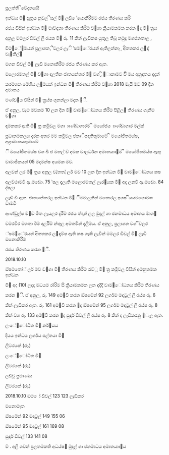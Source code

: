 ප්‍රලත්ති ිවේදනයයි

ඉන්ධය මි඼ සූත්‍රය නුවල ීසල් මි඼ ලඩි ේයොකිරීමට රජය තීරණය කරි

රජය විසින් ඉන්ධන මි඼ මාව්ඳතා තීරණය කිරීම ව඲ශා ක්‍රියාමකමක කරන ඼ද මි඼ ත්‍රය

අනුල මමලර ඩීවල් ලී රයක මි඼ රු. 11 කින් ලැඩිකෂ යුතුල තිබූ නමුදු මශජනතාල ,

විම඾ේ඿මයන් ප්‍රලාශන, ීවලර ලැි ්ෂම඿ේ‍රයන් ඇතිලන්නා ූ අිතතකර ල඼ඳෑ් වැ඼කිල්඼

මගන ඩීවල් මි඼ ලැඩි මනොකිරීම රජය තීරණය කර ඇත.

මලොරමතල් මි඼ ව඲ශා ඳලතින ජාතයන්තර මි඼ වශ ්‍රී ඼ාකාමව විි මය අනුඳාතය ඳදන්

කරමගන මේශීය ල඾මයන් ඉන්ධන මි඼ තීරණය කිරීම ව඲ශා 2018 මැයි මව 09 දින අමාතය

මණ්ඩ඼ය විසින් මි඼ ත්‍රය්ෂ ශුනන්ලා මදන ඼ී.

ඒ අනුල, වෑම මවකම 10 ලන දින මි඼ වාම඾ෝධනය කිරීම පිළිල඲ තීරණය ගැනීම ව඲ශා

ඳමකකර ඇති මි඼ ත්‍ර කමිුවල මශා ාාණ්ඩාගාරම ි මයෝජය ාාණ්ඩාගාර මල්ක්

ප්‍රධානමකලය දරන අතර මම කමිුවල ජනාිපඳතිතුමාමේ ි මයෝජිතමය්ෂ, අග්‍රාමාතයතුමාමේ

ි මයෝජිතමය්ෂ වශ ඛි ජ මතල් ව් ඳමක වාලර්ධන අමාතයාා඾ම ි මයෝජිතමය්ෂ ඇතු

වාමාජිකයන් 05 මදමන්ෂ අයමක මව.

අලවන් ලර මි඼ ත්‍රය අනුල වැ්තතැ් ලර් මව 10 ලන දින ඉන්ධන මි඼ වාම඾ෝධනය කෂ

අලව්ථාමවී ඇ.මඩො. 75 ්ෂල ඳැලැති මලොරමතල් ලැර඼යක මි඼ අද ලනවි ඇ.මඩො. 84 ද්ෂලා

ලැඩි වී ඇත. ජාතයන්තරල ඉන්ධන මි඼ ීමමාලකින් මතොරල ඉශෂ ියයමශොමක වාමවී

ආණ්ඩුල්ෂ ම඼ව මිත ලැයලර දැරීම රජය ත්දාන් ලල මුදල් ශා ජනමාධය අමාතය මාග඼

වමරවීර මශතා ඊම ඳාර්ලිම් න්තුල අමතමින් ඳැලීමය. ඒ අනුල, ප්‍රලාශන වශ ීවලර

්ෂම඿ේ‍රයන් අිතතකර ල඼ඳෑම්ෂ ඇති කෂ ශැකි ලැවින් මමලර ඩීවල් මි඼ ලැඩි මනොකිරීම

රජය තීරණය කරන ඼ී.

2018.10.10

ඔ්ෂමතෝ් ලර් මව ව඲ශා මි඼ තීරණය කිරීම රැව්ූ මි඼ ත්‍ර කමිුවල විසින් අමනුතමක ඉන්ධන

මි඼ අද (10) ලදාදා මධයම රා්‍රිම සි ක්‍රියාමකමක ලන ඳදිදි වාම඾ෝධනය කිරීම තීරණය

කරන ඼ී. ඒ අනුල, රු. 149 අම඼වි කරන ඔ්ෂමේන් 92 ලර්ගම මඳට්‍රල් ලී රය්ෂ රු. 6

කින් ලැඩිකර ඇත. රු. 161 අම඼වි කරන ඼ද ඔ්ෂමේන් 95 ලර්ගම මඳට්‍රල් ලී රය්ෂ රු. 8

කින් වශ රු. 133 අම඼වි කරන ඼ද සුඳර් ඩීවල් ලී රය්ෂ රු. 8 කින් ද ලැඩිකරනු ඼ැල ඇත.

ලංේ඾ෝධිත මි඼ නර්඾යය

දියය ඉන්ධය ලර්ගය පල්තයා මි඼

ලීටරයක් (රු.)

ලංේ඾ෝධිත මි඼

ලීටරයක් (රු.)

ලඩිවූ ප්‍රමාණය

ලීටරයක් (රු.)

2018.10.10 ඔම ෝ ඩීවල් 123 123 ලැඩිකර

මනොමැත

ඔ්ෂමේන් 92 මඳට්‍රල් 149 155 06

ඔ්ෂමේන් 95 මඳට්‍රල් 161 169 08

සුඳර් ඩීවල් 133 141 08

ම් . අලි ශවන් ප්‍රලතමකති අධය්ෂ඿ මුදල් ශා ජනමාධය අමාතයාා඾ය